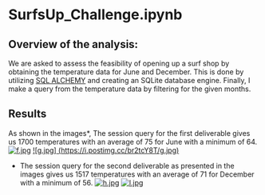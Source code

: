 # SurfsUp_Challenge.ipynb

## Overview of the analysis:

We are asked to assess the feasibility of opening up a surf shop by obtaining the temperature data for June and December. This is done by utilizing [SQL ALCHEMY](https://docs.sqlalchemy.org/en/14/) and creating an SQLite database engine. Finally, I make a query from the temperature data by filtering for the given months.

## Results

As shown in the images*, The session query for the first deliverable gives us 1700 temperatures with an average of 75 for June with a minimum of 64.
[![f.jpg](https://i.postimg.cc/PqtYpkzX/f.jpg)](https://postimg.cc/k2pBzzpz) [![g.jpg] (https://i.postimg.cc/br2tcY8T/g.jpg)](https://postimg.cc/gLmJ3WxX)
* The session query for the second deliverable as presented in the images gives us 1517 temperatures with an average of 71 for December with a minimum of 56.
[![h.jpg](https://i.postimg.cc/28h0nrvh/h.jpg)](https://postimg.cc/ZCYPSkw5) [![l.jpg](https://i.postimg.cc/W1VXnC6K/l.jpg)](https://postimg.cc/jL8Hq81Q)

